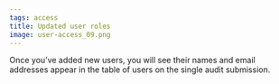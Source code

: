 ```yaml
---
tags: access
title: Updated user roles
image: user-access_09.png
---
```


Once you’ve added new users, you will see their names and email addresses appear in the table of users on the single audit submission.
